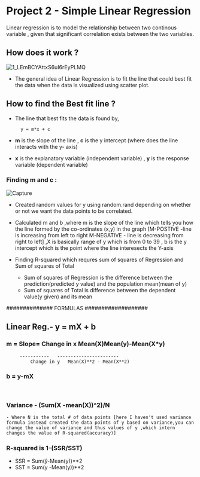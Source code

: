 # Project 2 - Simple Linear Regression 
Linear regression is to model the relationship between two continous variable , given that significant correlation exists between the two variables.
## How does it work ?
![1_LEmBCYAttxS6uI6rEyPLMQ](https://user-images.githubusercontent.com/41041795/93014539-849ae300-f5cf-11ea-80e0-517c24edaaf3.png)
- The general idea of Linear Regression is to fit the line that could best fit the data when the data is visualized using scatter plot.
## How to find the Best fit line ?
- The line that best fits the data is found by,  
             		
		y = m*x + c 
- **m** is the slope of the line , **c** is the y intercept (where does the line interacts with the y- axis) 
- **x** is the explanatory variable (independent variable) , **y** is the response variable (dependent variable) 
### Finding m and c :
![Capture](https://user-images.githubusercontent.com/41041795/93015022-6f27b800-f5d3-11ea-8939-d0bc6a0a84b7.PNG) 
	     
		
- Created random values for y using random.rand depending on whether or not we want the data points to be correlated.

- Calculated m and b ,where m is the slope of the line which tells you how the line formed by the co-ordinates (x,y) in the graph [M-POSTIVE -line is increasing from left to right M-NEGATIVE - line is decreasing from right to left] ,X is basically range of y  which is from 0 to 39 ,
b is the y intercept which is the point where the line interesects the Y-axis

- Finding R-squared which requres sum of squares of Regression and Sum of squares of Total
	- Sum of squares of Regression is the difference between the prediction(predicted y value) and the population mean(mean of y)
	- Sum of squares of Total is difference between the dependent value(y given) and its mean

############## FORMULAS ###################
## Linear Reg.- y = mX + b
### m = Slope= Change in x   Mean(X)Mean(y)-Mean(X*y)
	     -----------   -----------------------    
             Change in y   Mean(X)**2 - Mean(X**2)	
### b = y-mX
​	
### Variance - (Sum(X -mean(X))^2)/N 
	- Where N is the total # of data points [here I haven't used variance formula instead created the data points of y based on variance,you can change the value of variance and thus values of y ,which intern changes the value of R-squared(accuracy)] 

### R-squared is 1-(SSR/SST)
- SSR = Sum(ŷ-Mean(y))**2
- SST = Sum(y -Mean(y))**2


